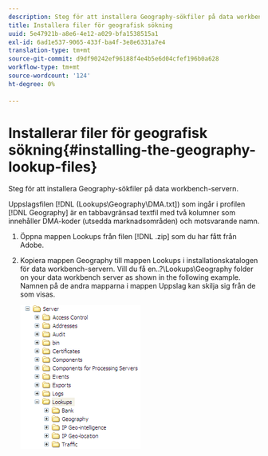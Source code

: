 ```yaml
---
description: Steg för att installera Geography-sökfiler på data workbench-servern.
title: Installera filer för geografisk sökning
uuid: 5e47921b-a8e6-4e12-a029-bfa1538515a1
exl-id: 6ad1e537-9065-433f-ba4f-3e8e6331a7e4
translation-type: tm+mt
source-git-commit: d9df90242ef96188f4e4b5e6d04cfef196b0a628
workflow-type: tm+mt
source-wordcount: '124'
ht-degree: 0%

---
```


# Installerar filer för geografisk sökning{#installing-the-geography-lookup-files}

Steg för att installera Geography-sökfiler på data workbench-servern.

Uppslagsfilen [!DNL (Lookups\Geography\DMA.txt]) som ingår i profilen [!DNL Geography] är en tabbavgränsad textfil med två kolumner som innehåller DMA-koder (utsedda marknadsområden) och motsvarande namn.

1. Öppna mappen Lookups från filen [!DNL .zip] som du har fått från Adobe.
1. Kopiera mappen Geography till mappen Lookups i installationskatalogen för data workbench-servern. Vill du få en..?\Lookups\Geography folder on your data workbench server as shown in the following example. Namnen på de andra mapparna i mappen Uppslag kan skilja sig från de som visas.

   ![Steginformation](assets/Geo_installLookups_dir.png)
